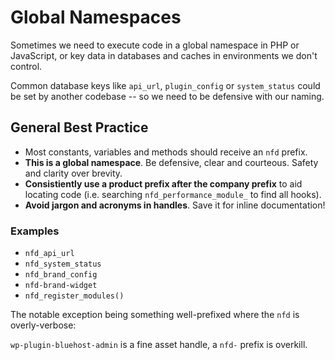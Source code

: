 # Global Namespaces

Sometimes we need to execute code in a global namespace in PHP or JavaScript, or key data in databases and caches in environments we don't control.

Common database keys like `api_url`, `plugin_config` or `system_status` could be set by another codebase -- so we need to be defensive with our naming.

## General Best Practice

* Most constants, variables and methods should receive an `nfd` prefix.
* **This is a global namespace**. Be defensive, clear and courteous. Safety and clarity over brevity.
* **Consistiently use a product prefix after the company prefix** to aid locating code (i.e. searching `nfd_performance_module_` to find all hooks).
* **Avoid jargon and acronyms in handles**. Save it for inline documentation!

### Examples

* `nfd_api_url`
* `nfd_system_status`
* `nfd_brand_config`
* `nfd-brand-widget`
* `nfd_register_modules()`

The notable exception being something well-prefixed where the `nfd` is overly-verbose:

`wp-plugin-bluehost-admin` is a fine asset handle, a `nfd-` prefix is overkill.

